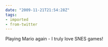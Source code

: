 ```yaml
---
date: "2009-11-21T21:54:28Z"
tags:
- imported
- from-twitter
---
```

Playing Mario again - I truly love SNES games!

